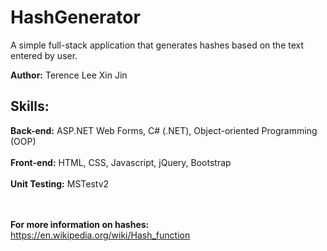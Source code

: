 # HashGenerator

A simple full-stack application that generates hashes based on the text entered by user.

**Author:** Terence Lee Xin Jin

## Skills:
   **Back-end:** ASP.NET Web Forms, C# (.NET), Object-oriented Programming (OOP) <br/><br/>
   **Front-end:** HTML, CSS, Javascript, jQuery, Bootstrap<br/><br/>
   **Unit Testing:** MSTestv2 <br/><br/><br/>


**For more information on hashes:** <a href="https://en.wikipedia.org/wiki/Hash_function" 
                                       target="_blank">https://en.wikipedia.org/wiki/Hash_function</a>

